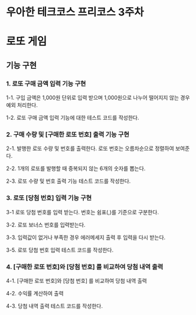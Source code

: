 # 우아한 테크코스 프리코스 3주차
# 로또 게임

## 기능 구현

### 1. 로또 구매 금액 입력 기능 구현

1-1. 구입 금액은 1,000원 단위로 입력 받으며 1,000원으로 나누어 떨어지지 않는 경우 예외 처리한다.

1-2. 로또 구매 금액 입력 기능에 대한 테스트 코드를 작성한다.

### 2. 구매 수량 및 [구매한 로또 번호] 출력 기능 구현
2-1. 발행한 로또 수량 및 번호를 출력한다. 로또 번호는 오름차순으로 정렬하여 보여준다.

2-2. 1개의 로또를 발행할 때 중복되지 않는 6개의 숫자를 뽑는다.

2-3. 로또 수량 및 번호 출력 기능 테스트 코드를 작성한다.

### 3. 로또 [당첨 번호] 입력 기능 구현
3-1 로또 당첨 번호를 입력 받는다. 번호는 쉼표(,)를 기준으로 구분한다.

3-2. 로또 보너스 번호를 입력받는다.

3-3. 입력값이 없거나 부족한 경우 에러메세지 출력 후 입력을 다시 받는다.

3-5. 로또 당첨 번호 입력 테스트 코드를 작성한다.

### 4. [구매한 로또 번호]와 [당첨 번호] 를 비교하여 당첨 내역 출력

4-1. [구매한 로또 번호]와 [당첨 번호] 를 비교하여 당첨 내역 출력

4-2. 수익률 계산하여 출력

4-3. 당첨 내역 출력 테스트 코드를 작성한다.
